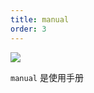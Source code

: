 ```yaml
---
title: manual
order: 3
---
```


![](https://gw.alipayobjects.com/mdn/rms_56cbb2/afts/img/A*oL8_S5zBKSYAAAAAAAAAAAAAARQnAQ)

`manual` 是使用手册

<Playground path="/case/area/demo/area5.ts" ratio="0"></Playground>

<Playground path="case/area/demo/interval.ts" rid="interval"></Playground>
<Playground path="case/bar/demo/bar1.ts" rid="test"></Playground>
